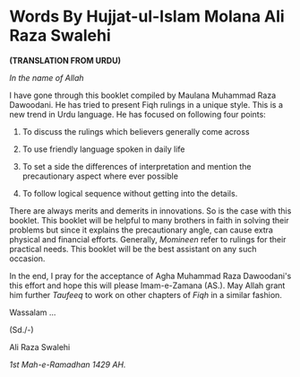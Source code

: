 Words By Hujjat-ul-Islam Molana Ali Raza Swalehi
================================================

**(TRANSLATION FROM URDU)**

*In the name of Allah*

I have gone through this booklet compiled by Maulana Muhammad Raza
Dawoodani. He has tried to present Fiqh rulings in a unique style. This
is a new trend in Urdu language. He has focused on following four
points:

1. To discuss the rulings which believers generally come across

2. To use friendly language spoken in daily life

3. To set a side the differences of interpretation and mention the
precautionary aspect where ever possible

4. To follow logical sequence without getting into the details.

There are always merits and demerits in innovations. So is the case with
this booklet. This booklet will be helpful to many brothers in faith in
solving their problems but since it explains the precautionary angle,
can cause extra physical and financial efforts. Generally, *Momineen*
refer to rulings for their practical needs. This booklet will be the
best assistant on any such occasion.

In the end, I pray for the acceptance of Agha Muhammad Raza Dawoodani's
this effort and hope this will please Imam-e-Zamana (AS.). May Allah
grant him further *Taufeeq* to work on other chapters of *Fiqh* in a
similar fashion.

Wassalam ...

(Sd./-)

Ali Raza Swalehi

*1st Mah-e-Ramadhan 1429 AH.*


